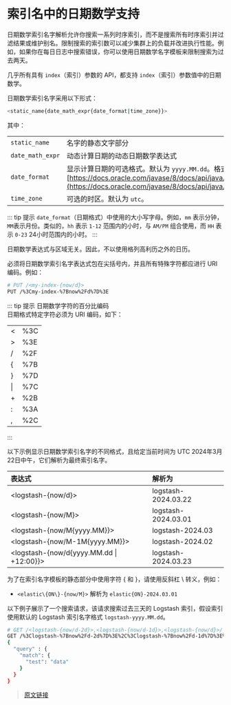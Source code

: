 # 索引名中的日期数学支持

日期数学索引名字解析允许你搜索一系列时序索引，而不是搜索所有时序索引并过滤结果或维护别名。限制搜索的索引数可以减少集群上的负载并改进执行性能。例如，如果你在每日日志中搜索错误，你可以使用日期数学名字模板来限制搜索为过去两天。

几乎所有具有 `index`（索引）参数的 API，都支持 `index`（索引）参数值中的日期数学。

日期数学索引名字采用以下形式：

```bash
<static_name{date_math_expr{date_format|time_zone}}>
```

其中：

|||
|:--|:--|
|`static_name`|名字的静态文字部分|
|`date_math_expr`|动态计算日期的动态日期数学表达式|
|`date_format`|显示计算日期的可选格式。默认为 `yyyy.MM.dd`。格式应与 java-time 兼容。[https://docs.oracle.com/javase/8/docs/api/java/time/format/DateTimeFormatter.html](https://docs.oracle.com/javase/8/docs/api/java/time/format/DateTimeFormatter.html)|
|`time_zone`|可选的时区。默认为 `utc`。|

::: tip 提示
`date_format`（日期格式）中使用的大小写字母。例如，`mm` 表示分钟，`MM`表示月份。类似的，`hh` 表示 `1-12` 范围内的小时，与 `AM/PM` 组合使用，而 `HH` 表示 `0-23` 24小时范围内的小时。
:::

日期数学表达式与区域无关。因此，不以使用格列高利历之外的日历。

必须将日期数学索引名字表达式包在尖括号内，并且所有特殊字符都应进行 URI 编码。例如：

```bash
# PUT /<my-index-{now/d}>
PUT /%3Cmy-index-%7Bnow%2Fd%7D%3E
```

::: tip 提示
日期数学字符的百分比编码  
日期格式特定字符必须为 URI 编码，如下：  

|||
|:--|:--|
|<|%3C|
|>|%3E|
|/|%2F|
|{|%7B|
|}|%7D|
|&#124;|%7C|
|+|%2B|
|:|%3A|
|,|%2C|
:::

以下示例显示日期数学索引名字的不同格式，且给定当前时间为 UTC 2024年3月22日中午，它们解析为最终索引名字。

|表达式|解析为|
|:--|:--|
|<logstash-{now/d}>|logstash-2024.03.22|
|<logstash-{now/M}>|logstash-2024.03.01|
|<logstash-{now/M{yyyy.MM}}>|logstash-2024.03|
|<logstash-{now/M-1M{yyyy.MM}}>|logstash-2024.02|
|<logstash-{now/d{yyyy.MM.dd &#124; +12:00}}>|logstash-2024.03.23|

为了在索引名字模板的静态部分中使用字符 { 和 }，请使用反斜杠 \ 转义，例如：

- `<elastic\{ON\}-{now/M}>` 解析为 `elastic{ON}-2024.03.01`

以下例子展示了一个搜索请求，该请求搜索过去三天的 Logstash 索引，假设索引使用默认的 Logstash 索引名字格式 `logstash-yyyy.MM.dd`。

```bash
# GET /<logstash-{now/d-2d}>,<logstash-{now/d-1d}>,<logstash-{now/d}>/_search
GET /%3Clogstash-%7Bnow%2Fd-2d%7D%3E%2C%3Clogstash-%7Bnow%2Fd-1d%7D%3E%2C%3Clogstash-%7Bnow%2Fd%7D%3E/_search
{
  "query" : {
    "match": {
      "test": "data"
    }
  }
}
```

> [原文链接](https://www.elastic.co/guide/en/elasticsearch/reference/current/date-math-index-names.html)
